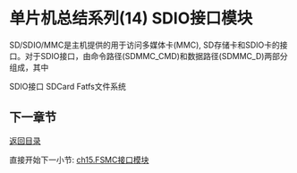 # 单片机总结系列(14) SDIO接口模块

SD/SDIO/MMC是主机提供的用于访问多媒体卡(MMC), SD存储卡和SDIO卡的接口。对于SDIO接口，由命令路径(SDMMC_CMD)和数据路径(SDMMC_D)两部分组成，其中

SDIO接口
SDCard
Fatfs文件系统

## 下一章节

[返回目录](./../README.md)

直接开始下一小节: [ch15.FSMC接口模块](./ch15.fsmc_interface.md)
